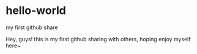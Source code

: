 # hello-world
my first github share

Hey, guys! this is my first github sharing with others, hoping enjoy myself here~
